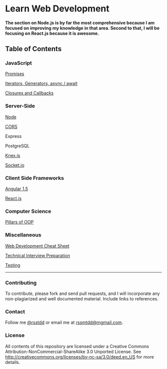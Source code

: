 # Learn Web Development

#### The section on Node.js is by far the most comprehensive because I am focused on improving my knowledge in that area. Second to that, I will be focusing on React.js because it is awesome.

## Table of Contents

### JavaScript
[Promises](./javascript/promise.md)

[Iterators, Generators, async / await](./javascript/iterators_generators_asyncawait.md)

[Closures and Callbacks](./javascript/callbacks.md)

### Server-Side
[Node](./back_end/node/node.md)

[CORS](./misc/cors.md)

Express

PostgreSQL

[Knex.js](./back_end/knex.md)

[Socket.io](./back_end/socketio.md)

### Client Side Frameworks
[Angular 1.5](./front_end/angular.md)

[React.js](./front_end/react.md)

### Computer Science

[Pillars of OOP](./cs/oop.md)


### Miscellaneous
[Web Development Cheat Sheet](./misc/wdcs.md)

[Technical Interview Preparation](./misc/interview-qs.md)

[Testing](./testing.md)

---

### Contributing
To contribute, please fork and send pull requests, and I will incorporate any non-plagiarized and well documented material. Include links to references.

### Contact
Follow me [@rsstdd](https://twitter.com/rosstdd) or email me at rssmtdd@mgmail.com.

### License
All contents of this repository are licensed under a Creative Commons Attribution-NonCommercial-ShareAlike 3.0 Unported License. See http://creativecommons.org/licenses/by-nc-sa/3.0/deed.en_US for more details.

